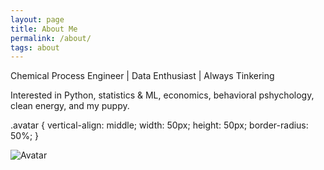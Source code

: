 ```yaml
---
layout: page
title: About Me
permalink: /about/
tags: about
---
```


Chemical Process Engineer  | Data Enthusiast | Always Tinkering 

Interested in Python, statistics & ML, economics, behavioral pshychology, clean energy, and my puppy.

.avatar {
  vertical-align: middle;
  width: 50px;
  height: 50px;
  border-radius: 50%;
}

<img src="images/Jameel_Lottie.png" alt="Avatar" class="avatar">





